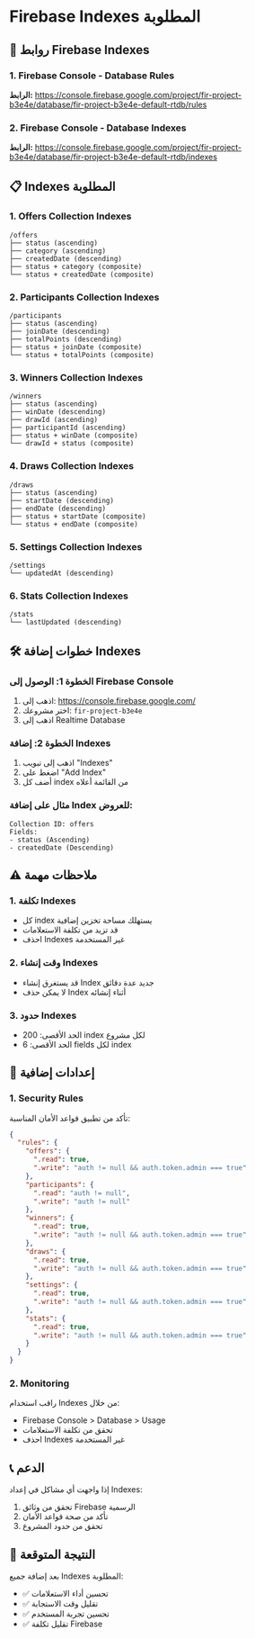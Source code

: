 # Firebase Indexes المطلوبة

## 🔗 روابط Firebase Indexes

### 1. Firebase Console - Database Rules

**الرابط:** https://console.firebase.google.com/project/fir-project-b3e4e/database/fir-project-b3e4e-default-rtdb/rules

### 2. Firebase Console - Database Indexes

**الرابط:** https://console.firebase.google.com/project/fir-project-b3e4e/database/fir-project-b3e4e-default-rtdb/indexes

## 📋 Indexes المطلوبة

### 1. Offers Collection Indexes

```
/offers
├── status (ascending)
├── category (ascending)
├── createdDate (descending)
├── status + category (composite)
└── status + createdDate (composite)
```

### 2. Participants Collection Indexes

```
/participants
├── status (ascending)
├── joinDate (descending)
├── totalPoints (descending)
├── status + joinDate (composite)
└── status + totalPoints (composite)
```

### 3. Winners Collection Indexes

```
/winners
├── status (ascending)
├── winDate (descending)
├── drawId (ascending)
├── participantId (ascending)
├── status + winDate (composite)
└── drawId + status (composite)
```

### 4. Draws Collection Indexes

```
/draws
├── status (ascending)
├── startDate (descending)
├── endDate (descending)
├── status + startDate (composite)
└── status + endDate (composite)
```

### 5. Settings Collection Indexes

```
/settings
└── updatedAt (descending)
```

### 6. Stats Collection Indexes

```
/stats
└── lastUpdated (descending)
```

## 🛠️ خطوات إضافة Indexes

### الخطوة 1: الوصول إلى Firebase Console

1. اذهب إلى: https://console.firebase.google.com/
2. اختر مشروعك: `fir-project-b3e4e`
3. اذهب إلى Realtime Database

### الخطوة 2: إضافة Indexes

1. اذهب إلى تبويب "Indexes"
2. اضغط على "Add Index"
3. أضف كل index من القائمة أعلاه

### مثال على إضافة Index للعروض:

```
Collection ID: offers
Fields:
- status (Ascending)
- createdDate (Descending)
```

## ⚠️ ملاحظات مهمة

### 1. تكلفة Indexes

- كل index يستهلك مساحة تخزين إضافية
- قد تزيد من تكلفة الاستعلامات
- احذف Indexes غير المستخدمة

### 2. وقت إنشاء Indexes

- قد يستغرق إنشاء Index جديد عدة دقائق
- لا يمكن حذف Index أثناء إنشائه

### 3. حدود Indexes

- الحد الأقصى: 200 index لكل مشروع
- الحد الأقصى: 6 fields لكل index

## 🔧 إعدادات إضافية

### 1. Security Rules

تأكد من تطبيق قواعد الأمان المناسبة:

```json
{
  "rules": {
    "offers": {
      ".read": true,
      ".write": "auth != null && auth.token.admin === true"
    },
    "participants": {
      ".read": "auth != null",
      ".write": "auth != null"
    },
    "winners": {
      ".read": true,
      ".write": "auth != null && auth.token.admin === true"
    },
    "draws": {
      ".read": true,
      ".write": "auth != null && auth.token.admin === true"
    },
    "settings": {
      ".read": true,
      ".write": "auth != null && auth.token.admin === true"
    },
    "stats": {
      ".read": true,
      ".write": "auth != null && auth.token.admin === true"
    }
  }
}
```

### 2. Monitoring

راقب استخدام Indexes من خلال:

- Firebase Console > Database > Usage
- تحقق من تكلفة الاستعلامات
- احذف Indexes غير المستخدمة

## 📞 الدعم

إذا واجهت أي مشاكل في إعداد Indexes:

1. تحقق من وثائق Firebase الرسمية
2. تأكد من صحة قواعد الأمان
3. تحقق من حدود المشروع

## 🎯 النتيجة المتوقعة

بعد إضافة جميع Indexes المطلوبة:

- ✅ تحسين أداء الاستعلامات
- ✅ تقليل وقت الاستجابة
- ✅ تحسين تجربة المستخدم
- ✅ تقليل تكلفة Firebase
